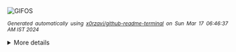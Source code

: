 <div align="justify">
<picture>
    <source media="(prefers-color-scheme: dark)" srcset="https://i.ibb.co/DzXdnY7/output-gif.gif">
    <source media="(prefers-color-scheme: light)" srcset="https://i.ibb.co/DzXdnY7/output-gif.gif">
    <img alt="GIFOS" src="https://i.ibb.co/DzXdnY7/output-gif.gif">
</picture>

<sub><i>Generated automatically using [x0rzavi/github-readme-terminal](https://github.com/x0rzavi/github-readme-terminal) on Sun Mar 17 06:46:37 AM IST 2024</i></sub>

<details>
<summary>More details</summary>

</details>
</div>

<!-- Image deletion URL: https://ibb.co/S5TSpcK/3ddb767a4ad47e4bffcaf56e3467dd84 -->